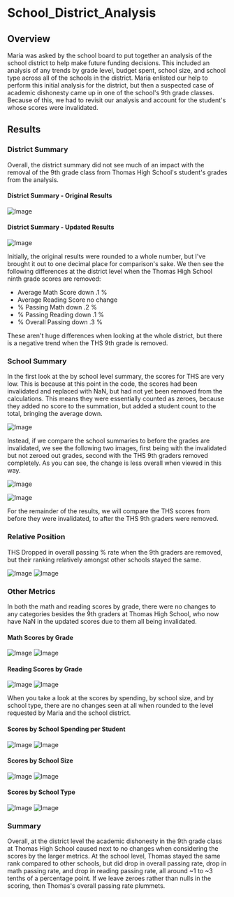 # School_District_Analysis

## Overview

Maria was asked by the school board to put together an analysis of the school district to help make future funding decisions. This included an analysis of any trends by grade level, budget spent, school size, and school type across all of the schools in the district. Maria enlisted our help to perform this initial analysis for the district, but then a suspected case of academic dishonesty came up in one of the school's 9th grade classes. Because of this, we had to revisit our analysis and account for the student's whose scores were invalidated.

## Results

### District Summary

Overall, the district summary did not see much of an impact with the removal of the 9th grade class from Thomas High School's student's grades from the analysis. 

#### District Summary - Original Results
![Image](Resources/District_Summary1.PNG)

#### District Summary - Updated Results
![Image](Resources/District_Summary2.PNG)

Initially, the original results were rounded to a whole number, but I've brought it out to one decimal place for comparison's sake. We then see the following differences at the district level when the Thomas High School ninth grade scores are removed:
  - Average Math Score down .1 %
  - Average Reading Score no change
  - % Passing Math down .2 %
  - % Passing Reading down .1 %
  - % Overall Passing down .3 %

These aren't huge differences when looking at the whole district, but there is a negative trend when the THS 9th grade is removed.

### School Summary

In the first look at the by school level summary, the scores for THS are very low. This is because at this point in the code, the scores had been invalidated and replaced with NaN, but had not yet been removed from the calculations. This means they were essentially counted as zeroes, because they added no score to the summation, but added a student count to the total, bringing the average down.

![Image](Resources/School_summary1.PNG)

Instead, if we compare the school summaries to before the grades are invalidated, we see the following two images, first being with the invalidated but not zeroed out grades, second with the THS 9th graders removed completely. As you can see, the change is less overall when viewed in this way.

![Image](Resources/School_summary1.5.PNG)

![Image](Resources/School_summary2.PNG)

For the remainder of the results, we will compare the THS scores from before they were invalidated, to after the THS 9th graders were removed.

### Relative Position

THS Dropped in overall passing % rate when the 9th graders are removed, but their ranking relatively amongst other schools stayed the same.

![Image](Resources/top_summary1.PNG)
![Image](Resources/top_summary2.PNG)

### Other Metrics

In both the math and reading scores by grade, there were no changes to any categories besides the 9th graders at Thomas High School, who now have NaN in the updated scores due to them all being invalidated.

#### Math Scores by Grade
![Image](Resources/math_grade1.PNG)                   ![Image](Resources/math_grade2.PNG)



#### Reading Scores by Grade
![Image](Resources/reading_grade1.PNG)                ![Image](Resources/reading_grade2.PNG)


When you take a look at the scores by spending, by school size, and by school type, there are no changes seen at all when rounded to the level requested by Maria and the school district.

#### Scores by School Spending per Student
![Image](Resources/spending_summary1.PNG)       ![Image](Resources/spending_summary2.PNG)

#### Scores by School Size
![Image](Resources/size_summary1.PNG)            ![Image](Resources/size_summary2.PNG)

#### Scores by School Type
![Image](Resources/type_summary1.PNG)            ![Image](Resources/type_summary2.PNG)

### Summary 
Overall, at the district level the academic dishonesty in the 9th grade class at Thomas High School caused next to no changes when considering the scores by the larger metrics. At the school level, Thomas stayed the same rank compared to other schools, but did drop in overall passing rate, drop in math passing rate, and drop in reading passing rate, all around ~1 to ~3 tenths of a percentage point. If we leave zeroes rather than nulls in the scoring, then Thomas's overall passing rate plummets. 

    
